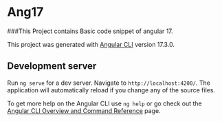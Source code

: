 # Ang17
###This Project contains Basic code snippet of angular 17.

This project was generated with [Angular CLI](https://github.com/angular/angular-cli) version 17.3.0.

## Development server

Run `ng serve` for a dev server. Navigate to `http://localhost:4200/`. The application will automatically reload if you change any of the source files.


To get more help on the Angular CLI use `ng help` or go check out the [Angular CLI Overview and Command Reference](https://angular.io/cli) page.
